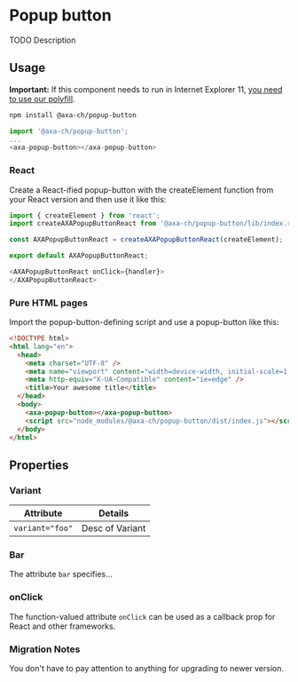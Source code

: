 # Popup button

TODO Description

## Usage

**Important:** If this component needs to run in Internet Explorer 11, [you need to use our polyfill](https://github.com/axa-ch/patterns-library/tree/develop/src/components/05-utils/polyfill).

```bash
npm install @axa-ch/popup-button
```

```js
import '@axa-ch/popup-button';
...
<axa-popup-button></axa-popup-button>
```

### React

Create a React-ified popup-button with the createElement function from your React version and then use it like this:

```js
import { createElement } from 'react';
import createAXAPopupButtonReact from '@axa-ch/popup-button/lib/index.react';

const AXAPopupButtonReact = createAXAPopupButtonReact(createElement);

export default AXAPopupButtonReact;
```

```js
<AXAPopupButtonReact onClick={handler}>
</AXAPopupButtonReact>
```

### Pure HTML pages

Import the popup-button-defining script and use a popup-button like this:

```html
<!DOCTYPE html>
<html lang="en">
  <head>
    <meta charset="UTF-8" />
    <meta name="viewport" content="width=device-width, initial-scale=1.0" />
    <meta http-equiv="X-UA-Compatible" content="ie=edge" />
    <title>Your awesome title</title>
  </head>
  <body>
    <axa-popup-button></axa-popup-button>
    <script src="node_modules/@axa-ch/popup-button/dist/index.js"></script>
  </body>
</html>
```

## Properties

### Variant

| Attribute             | Details                 |
| --------------------- | ----------------------- |
| `variant="foo"`       | Desc of Variant         |

### Bar

The attribute `bar` specifies...

### onClick

The function-valued attribute `onClick` can be used as a callback prop for React and other frameworks.

### Migration Notes

You don't have to pay attention to anything for upgrading to newer version.
